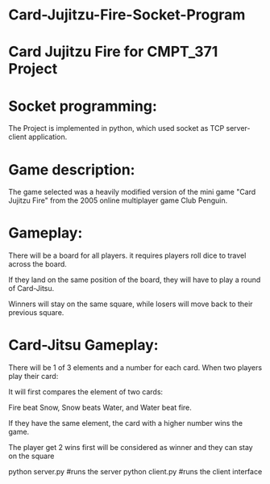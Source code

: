 # Card-Jujitzu-Fire-Socket-Program
# Card Jujitzu Fire for CMPT_371 Project

# Socket programming:

The Project is implemented in python, which used socket as TCP server-client application.

# Game description:

The game selected was a heavily modified version of the mini game "Card Jujitzu Fire" from the 2005 online multiplayer game Club Penguin.

# Gameplay:

There will be a board for all players. it requires players roll dice to travel across the board.

If they land on the same position of the board, they will have to play a round of Card-Jitsu.

Winners will stay on the same square, while losers will move back to their previous square.

# Card-Jitsu Gameplay:

There will be 1 of 3 elements and a number for each card. When two players play their card:

It will first compares the element of two cards:

Fire beat Snow, Snow beats Water, and Water beat fire.

If they have the same element, the card with a higher number wins the game.

The player get 2 wins first will be considered as winner and they can stay on the square

python server.py  #runs the server
python client.py  #runs the client interface 

